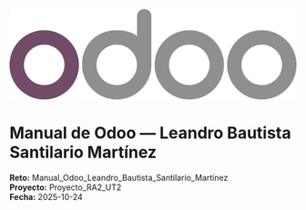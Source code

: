 ![Texto alternativo](../assets/img/01-portada/odoo_logo.png)
# Manual de Odoo — Leandro Bautista Santilario Martínez
**Reto:** Manual_Odoo_Leandro_Bautista_Santilario_Martínez  
**Proyecto:** Proyecto_RA2_UT2  
**Fecha:** 2025-10-24
